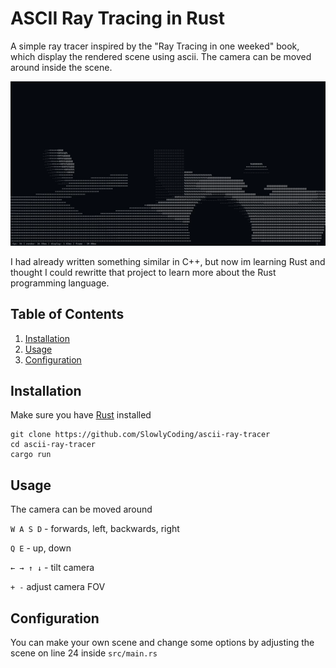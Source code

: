 # ASCII Ray Tracing in Rust

A simple ray tracer inspired by the "Ray Tracing in one weeked" book, which display the rendered scene using ascii.
The camera can be moved around inside the scene.


<p align="center">
<img src="https://github.com/SlowlyCoding/ascii-ray-tracing-rust/blob/master/gifs/video.gif">

I had already written something similar in C++, but now im learning Rust and thought I could rewritte that project to learn more about the Rust programming language.

## Table of Contents

1. [Installation](#installation)
2. [Usage](#usage)
2. [Configuration](#configuration)

## Installation

Make sure you have [Rust](https://www.rust-lang.org/tools/install) installed

```shell
git clone https://github.com/SlowlyCoding/ascii-ray-tracer
cd ascii-ray-tracer
cargo run
```

## Usage

The camera can be moved around

`W A S D` - forwards, left, backwards, right

`Q E` - up, down

`← → ↑ ↓` - tilt camera

`+ -` adjust camera FOV


## Configuration

You can make your own scene and change some options by adjusting the scene on line 24 inside `src/main.rs`
